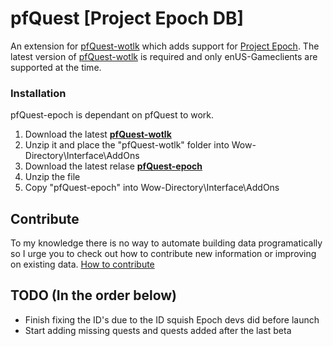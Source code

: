 # pfQuest [Project Epoch DB]

An extension for [pfQuest-wotlk](https://github.com/shagu/pfQuest) which adds support for [Project Epoch](https://www.project-epoch.net/).
The latest version of [pfQuest-wotlk](https://github.com/shagu/pfQuest) is required and only enUS-Gameclients are supported at the time.

### Installation
pfQuest-epoch is dependant on pfQuest to work.

1. Download the latest **[pfQuest-wotlk](https://github.com/shagu/pfQuest/releases/latest/download/pfQuest-epoch.zip)**
2. Unzip it and place the "pfQuest-wotlk" folder into Wow-Directory\Interface\AddOns
3. Download the latest relase **[pfQuest-epoch](https://github.com/snifflewow/pfQuest-epoch/releases/latest/download/pfQuest-epoch.zip)**
4. Unzip the file
5. Copy "pfQuest-epoch" into Wow-Directory\Interface\AddOns

## Contribute
To my knowledge there is no way to automate building data programatically so 
I urge you to check out how to contribute new information or improving on existing
data.
[How to contribute](./Contribute.md)

## TODO (In the order below)

- Finish fixing the ID's due to the ID squish Epoch devs did before launch
- Start adding missing quests and quests added after the last beta
